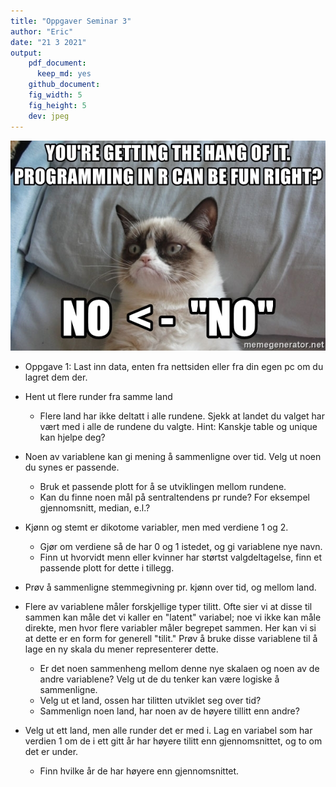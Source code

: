 ```yaml
---
title: "Oppgaver Seminar 3"
author: "Eric"
date: "21 3 2021"
output: 
    pdf_document: 
      keep_md: yes
    github_document:
    fig_width: 5
    fig_height: 5
    dev: jpeg
---
```


![](Bilder/no.jpg)




* Oppgave 1: Last inn data, enten fra nettsiden eller fra din egen pc om du lagret dem der. 


* Hent ut flere runder fra samme land
    * Flere land har ikke deltatt i alle rundene. Sjekk at landet du valget
      har vært med i alle de rundene du valgte. 
      Hint: Kanskje table og unique kan hjelpe deg?
      
* Noen av variablene kan gi mening å sammenligne over tid. Velg ut noen du synes er passende. 
  * Bruk et passende plott for å se utviklingen mellom rundene. 
  * Kan du finne noen mål på sentraltendens pr runde? For eksempel gjennomsnitt, median, e.l.?
  
* Kjønn og stemt er dikotome variabler, men med verdiene 1 og 2. 
  * Gjør om verdiene så de har 0 og 1 istedet, og gi variablene nye navn. 
  * Finn ut hvorvidt menn eller kvinner har størtst valgdeltagelse, finn
    et passende plott for dette i tillegg. 

* Prøv å sammenligne stemmegivning pr. kjønn over tid, og mellom land. 


* Flere av variablene måler forskjellige typer tilitt. Ofte sier vi at disse til sammen kan måle det vi kaller
  en "latent" variabel; noe vi ikke kan måle direkte, men hvor flere variabler måler begrepet sammen. Her kan vi
  si at dette er en form for generell "tilit." Prøv å bruke disse variablene til å lage en ny skala du mener representerer
  dette. 
  * Er det noen sammenheng mellom denne nye skalaen og noen av de andre variablene? Velg ut de du tenker kan være
    logiske å sammenligne. 
  * Velg ut et land, ossen har tilitten utviklet seg over tid?
  * Sammenlign noen land, har noen av de høyere tillitt enn andre?
  
* Velg ut ett land, men alle runder det er med i. Lag en variabel som har verdien 1 om de i ett gitt år har høyere tilitt
  enn gjennomsnittet, og to om det er under. 
  * Finn hvilke år de har høyere enn gjennomsnittet. 
